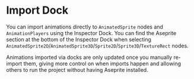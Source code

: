 # Import Dock

You can import animations directly to `AnimatedSprite` nodes and `AnimationPlayers` using the Inspector Dock. You can find the Aseprite section at the bottom of the Inspector Dock when selecting `AnimatedSprite2D`/`AnimatedSprite3D`/`Sprite2D`/`Sprite3D`/`TextureRect` nodes.

Animations imported via docks are only updated once you manually re-import them, giving more control on when imports happen and allowing others to run the project without having Aseprite installed.

<!-- child-list -->

